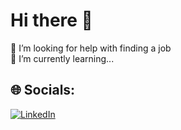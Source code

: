 # Hi there 👋
🤝 I’m looking for help with finding a job<br>🌱 I’m currently learning...


## 🌐 Socials:
[![LinkedIn](https://img.shields.io/badge/LinkedIn-%230077B5.svg?logo=linkedin&logoColor=white)](https://www.linkedin.com/in/minhaj-ul/)
<!-- Proudly created with GPRM ( https://gprm.itsvg.in ) -->
